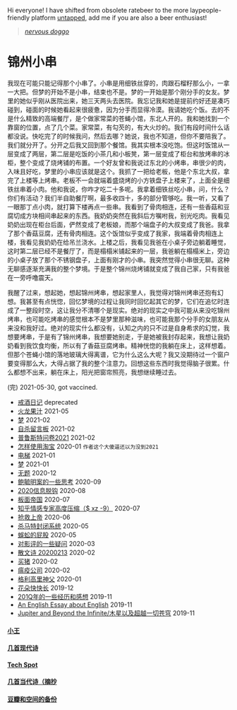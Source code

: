 Hi everyone! I have shifted from obsolete ratebeer to the more laypeople-friendly platform [untapped](https://untappd.com/user/elvinw), add me if you are also a beer enthusiast!

> [*nervous doggo*](https://www.youtube.com/watch?v=PTQzCmzH2UM)

# 锦州小串

我现在可能只能记得那个小串了。小串是用细铁丝穿的，肉跟石榴籽那么小，一拿一大把。但梦的开始不是小串，结束也不是。梦的一开始是那个刚分手的女友。梦里的她似乎刚从医院出来，她三天两头去医院。我忘记我和她是提前约好还是凑巧碰到，碰面的时候她看起来很疲惫，因为分手而显得冷漠。我请她吃个饭。去的不是什么精致的高端餐厅，是个做家常菜的苍蝇小馆，东北人开的。我和她找到一个靠窗的位置，点了几个菜。家常菜，有勾芡的，有大火炒的。我们有段时间什么话都没说。快吃完了的时候我问，然后去哪？她说，我也不知道，但你不要陪我了。我们就分开了。分开之后我又回到那个餐馆。我其实根本没吃饱。但这时饭馆从一层变成了两层，第二层是吃饭的小茶几和小板凳，第一层变成了柜台和放烤串的冰柜，整个变成了烧烤铺的布置。一个好友曾和我说过东北的小烤串，串很少的肉，入味且好吃，梦里的小串应该就是这个。我抓了一把给老板，他是个东北大叔，拿完了上楼等上烤串。老板不一会就端着盛烧烤的小方铁盘子上楼来了，上面全是细铁丝串着小肉。他和我说，你咋才吃二十多呢。我拿着细铁丝吃小串，问，什么？你们有活动？我们半自助餐厅啊，最多收四十，多的部分管够吃。我一听，又看了一眼那丁点小肉，就打算下楼再点一些串。我看到了骨肉相连，还有一些香菇和豆腐切成方块相间串起来的东西。我奶奶突然在我斜后方嘱咐我，别光吃肉。我看见奶奶出现在柜台后面，俨然变成了老板娘，而那个端盘子的大叔变成了我爸。我拿了那个香菇豆腐，还有骨肉相连。这个饭馆似乎变成了我家，我端着骨肉相连上楼，我看见我奶奶在给吊兰浇水。上楼之后，我看见我爸在小桌子旁边躺着睡觉，这时第二层已经不是餐厅了，而是榻榻米铺起来的一层，我爸躺在榻榻米上，旁边的小桌子放了那个不锈钢盘子，上面有刚才的小串。我突然觉得小串很无聊。这种无聊感逐渐充满我的整个梦境。于是整个锦州烧烤铺就变成了我自己家，只有我爸在一旁呼噜震天。

我醒了过来，想起她，想起锦州烤串，想起家里人，我觉得对锦州烤串还抱有幻想。我甚至有点恍惚，回忆梦境的过程让我同时回忆起其它的梦，它们在追忆时连成了一整段时空，这让我分不清哪个是现实。绝对的现实之中我可能从来没吃锦州烤串，也可能吃烤串的感觉根本不是梦里那种滋味，也可能我那个分手的女朋友从来没和我好过。绝对的现实什么都没有，认知之内的只不过是自身希求的幻觉，我想要烤串，于是有了锦州烤串，我想要她别走，于是她被我封存起来，我想让我奶奶看到我饮食均衡，所以有了香菇豆腐烤串。精神恍惚的我躺在床上，这样想着。但那个苍蝇小馆的落地玻璃大得离谱，它为什么这么大呢？我又没期待过一个窗户要变得那么大，大得占据了我的整个注意力。回想这些东西时我觉得脑子很累。什么都想不出来，躺在床上，阳光把窗帘照亮，我想继续睡过去。

(完) 2021-05-30, got vaccined.

* [戒酒日记](posts/rehab.md) deprecated
* [火龙果汁](posts/2021-05-13-dragonfruit.md) 2021-05
* [梦](posts/2021-02-22-dream.md) 2021-02
* [自杀留言板](posts/2021-02-suicide.md) 2021-02
* [普鲁斯特问卷2021](posts/2021-02-q.md) 2021-02
* [怎样使用淘宝](posts/2020-01-taobao.md) 2020-01 `作者这个大傻逼还以为没到2021`
* [电梯](posts/2021-01-e.md) 2021-01
* [梦](posts/2021-01-dream.md) 2021-01
* [无题](posts/2020-12-28-none.md) 2020-12
* [鲍毓明案的一些思考](posts/2020-08-sh.md) 2020-09
* [2020信息脱钩](posts/2020-08-detach.md) 2020-08
* [板面帝国](posts/2020-07-28-bmatrix.md) 2020-07
* [知乎情感专家高度压缩（$ xz -9）](posts/2020-07-zhihu.md) 2020-07
* [抢救上帝](posts/2020-06-rescue-of-god.md) 2020-06
* [杀马特封闭系统](posts/2020-05-21-closure.md) 2020-05
* [蜈蚣的屁股](posts/2020-05-14-ass.md) 2020-05
* [对影评的一些疑问](posts/2020-03-11-mreview.md) 2020-03
* [散文诗 20200213](posts/2020-02-13-v.md) 2020-02
* [买猪](posts/2020-02-09-pig.md) 2020-02
* [瘟疫公司](posts/2020-02-02-ncov.md) 2020-02
* [格利高里神父](posts/2020-01-05-hl2.md) 2020-01
* [花朵快快长](posts/2019-12-21-none.md) 2019-12
* [201Q年的一些经历和感想](posts/2019-11-30-q.md) 2019-11
* [An English Essay about English](posts/2019-11-english.md) 2019-11
* [Jupiter and Beyond the Infinite/木星以及超越一切苍穹](posts/2019-11-26-idx.md) 2019-11

#### [小王](index_wang.md)

#### [几首现代诗](index_mverse.md)

#### [Tech Spot](index_tech.md)

#### [几首当代诗（摘抄](contemporary/intro.md)

#### [豆瓣和空间的备份](index_history.md)
